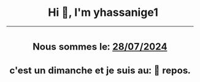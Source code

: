 <h1 align='center'>Hi 👋, I'm yhassanige1</h1>
<div align='center'>

|<h2 align='center'>Nous sommes le: <u>28/07/2024</u></h2><h2 align='center'>c'est un dimanche et je suis au: 🌴 repos.</h2>|
|---
</div>